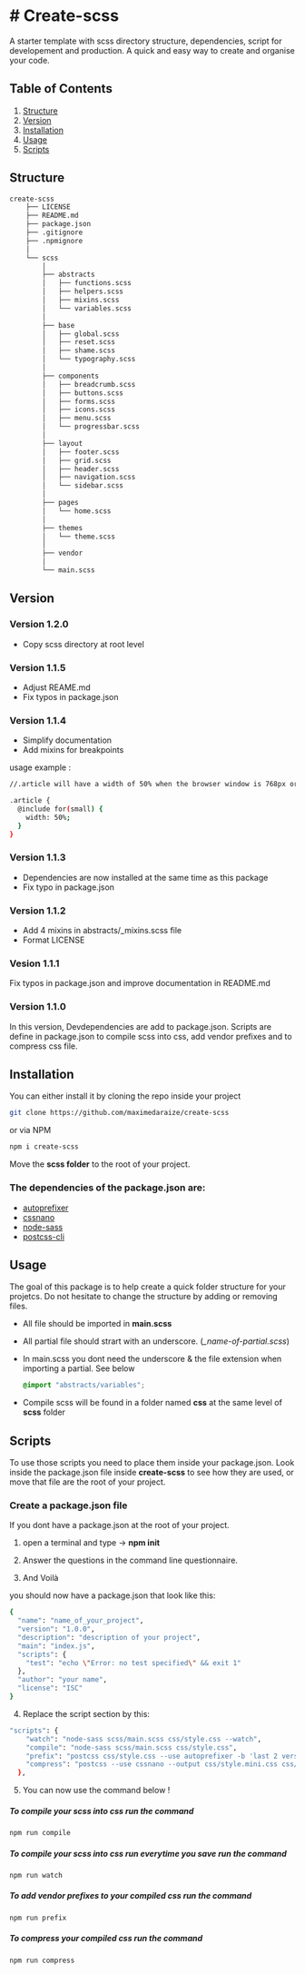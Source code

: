 # # Create-scss

A starter template with scss directory structure, dependencies, script for developement and production. A quick and easy way to create and organise your code.

## Table of Contents

1. [Structure](#structure)
2. [Version](#version)
3. [Installation](#installation)
4. [Usage](#usage)
5. [Scripts](#scripts)

## Structure

```bash
create-scss
    ├── LICENSE
    ├── README.md
    ├── package.json
    ├── .gitignore
    ├── .npmignore
    │
    └── scss
        │
        ├── abstracts
        │   ├── functions.scss
        │   ├── helpers.scss
        │   ├── mixins.scss
        │   └── variables.scss
        │
        ├── base
        │   ├── global.scss
        │   ├── reset.scss
        │   ├── shame.scss
        │   └── typography.scss
        │
        ├── components
        │   ├── breadcrumb.scss
        │   ├── buttons.scss
        │   ├── forms.scss
        │   ├── icons.scss
        │   ├── menu.scss
        │   └── progressbar.scss
        │
        ├── layout
        │   ├── footer.scss
        │   ├── grid.scss
        │   ├── header.scss
        │   ├── navigation.scss
        │   └── sidebar.scss
        │
        ├── pages
        │   └── home.scss
        │
        ├── themes
        │   └── theme.scss
        │
        ├── vendor
        │
        └── main.scss

```

## Version

### Version 1.2.0

- Copy scss directory at root level

### Version 1.1.5

- Adjust REAME.md
- Fix typos in package.json

### Version 1.1.4

- Simplify documentation
- Add mixins for breakpoints

usage example :

```bash
//.article will have a width of 50% when the browser window is 768px or bigger

.article {
  @include for(small) {
    width: 50%;
  }
}
```

### Version 1.1.3

- Dependencies are now installed at the same time as this package
- Fix typo in package.json

### Version 1.1.2

- Add 4 mixins in abstracts/\_mixins.scss file
- Format LICENSE

### Vesion 1.1.1

Fix typos in package.json and improve documentation in README.md

### Version 1.1.0

In this version, Devdependencies are add to package.json. Scripts are define in package.json to compile
scss into css, add vendor prefixes and to compress css file.

## Installation

You can either install it by cloning the repo inside your project

```bash
git clone https://github.com/maximedaraize/create-scss
```

or via NPM

```bash
npm i create-scss
```

Move the **scss folder** to the root of your project.

### The dependencies of the package.json are:

- [autoprefixer](https://www.npmjs.com/package/autoprefixer)
- [cssnano](https://www.npmjs.com/package/cssnano)
- [node-sass](https://www.npmjs.com/package/node-sass)
- [postcss-cli](https://www.npmjs.com/package/postcss-cli)

## Usage

The goal of this package is to help create a quick folder structure for your projetcs. Do not hesitate to change the structure by adding or removing files.

- All file should be imported in **main.scss**
- All partial file should strart with an underscore. (_\_name-of-partial.scss_)
- In main.scss you dont need the underscore & the file extension when importing a partial. See below

  ```scss
  @import "abstracts/variables";
  ```

- Compile scss will be found in a folder named **css** at the same level of **scss** folder

## Scripts

To use those scripts you need to place them inside your package.json. Look inside the package.json file inside **create-scss** to see how they are used, or move that file are the root of your project.

### Create a package.json file

If you dont have a package.json at the root of your project.

1. open a terminal and type -> **npm init**

2. Answer the questions in the command line questionnaire.

3. And Voilà

you should now have a package.json that look like this:

```bash
{
  "name": "name_of_your_project",
  "version": "1.0.0",
  "description": "description of your project",
  "main": "index.js",
  "scripts": {
    "test": "echo \"Error: no test specified\" && exit 1"
  },
  "author": "your name",
  "license": "ISC"
}

```

4. Replace the script section by this:

```bash
"scripts": {
    "watch": "node-sass scss/main.scss css/style.css --watch",
    "compile": "node-sass scss/main.scss css/style.css",
    "prefix": "postcss css/style.css --use autoprefixer -b 'last 2 versions' -o css/style.css",
    "compress": "postcss --use cssnano --output css/style.mini.css css/style.css"
  },
```

5. You can now use the command below !

##### To compile your scss into css run the command

```bash
npm run compile
```

##### To compile your scss into css run everytime you save run the command

```bash
npm run watch
```

##### To add vendor prefixes to your compiled css run the command

```bash
npm run prefix
```

##### To compress your compiled css run the command

```bash
npm run compress
```
